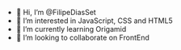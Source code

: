 - 👋 Hi, I’m @FilipeDiasSet
- 👀 I’m interested in JavaScript, CSS and HTML5
- 🌱 I’m currently learning Origamid
- 💞️ I’m looking to collaborate on FrontEnd

<!---
FilipeDiasSet/FilipeDiasSet is a ✨ special ✨ repository because its `README.md` (this file) appears on your GitHub profile.
You can click the Preview link to take a look at your changes.
--->
